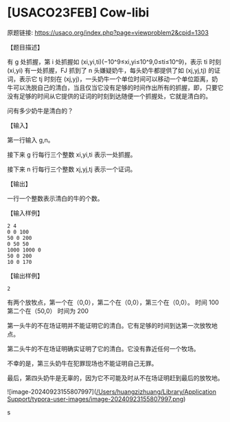 # [USACO23FEB] Cow-libi

原题链接: https://usaco.org/index.php?page=viewproblem2&cpid=1303

【题目描述】

有 g 处抓握，第 i 处抓握如 (xi,yi,ti)(−10^9≤xi,yi≤10^9,0≤ti≤10^9)，表示 ti 时刻 (xi,yi) 有一处抓握，FJ 抓到了 n 头嫌疑奶牛，每头奶牛都提供了如 (xj,yj,tj) 的证词，表示它 tj 时刻在 (xj,yj)，一头奶牛一个单位时间可以移动一个单位距离，奶牛可以洗脱自己的清白，当且仅当它没有足够的时间作出所有的抓握，即，只要它没有足够的时间从它提供的证词的时刻到达随便一个抓握处，它就是清白的。

问有多少奶牛是清白的？

【输入】

第一行输入 g,n。

接下来 g 行每行三个整数 xi,yi,ti 表示一处抓握。

接下来 n 行每行三个整数 xj,yj,tj 表示一个证词。

【输出】

一行一个整数表示清白的牛的个数。

【输入样例】

```
2 4
0 0 100
50 0 200
0 50 50
1000 1000 0
50 0 200
10 0 170
```

【输出样例】

```
2
```

有两个放牧点，第一个在（0,0），第二个在（0,0），第三个在（0,0）。
 时间 100
 第二个在（50,0）
 时间为 200

第一头牛的不在场证明并不能证明它的清白。它有足够的时间到达第一次放牧地点。

第二头牛的不在场证明确实证明了它的清白。它没有靠近任何一个牧场。

不幸的是，第三头奶牛在犯罪现场也不能证明自己无罪。

最后，第四头奶牛是无辜的，因为它不可能及时从不在场证明赶到最后的放牧地。

![image-20240923155807997]([/Users/huangzizhuang/Library/Application Support/typora-user-images/image-20240923155807997.png](https://github.com/madfrov/AP-USACO/blob/main/Sliver/Scoreing1.jpg))

s
